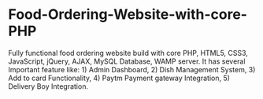 # Food-Ordering-Website-with-core-PHP
Fully functional food ordering website build with core PHP, HTML5, CSS3,  JavaScript, jQuery, AJAX, MySQL Database, WAMP server. It has several    Important feature like: 1) Admin Dashboard, 2) Dish Management System, 3) Add to card Functionality, 4) Paytm Payment gateway Integration, 5) Delivery Boy Integration. 
